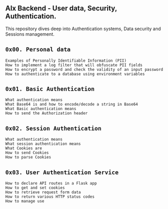 ## Alx Backend - User data, Security, Authentication.

This repository dives deep into Authentication systems, Data security and Sessions management.

## `0x00. Personal data`

    Examples of Personally Identifiable Information (PII)
    How to implement a log filter that will obfuscate PII fields
    How to encrypt a password and check the validity of an input password
    How to authenticate to a database using environment variables

## `0x01. Basic Authentication`

    What authentication means
    What Base64 is and how to encode/decode a string in Base64
    What Basic authentication means
    How to send the Authorization header

## `0x02. Session Authentication`

    What authentication means
    What session authentication means
    What Cookies are
    How to send Cookies
    How to parse Cookies

## `0x03. User Authentication Service`

    How to declare API routes in a Flask app
    How to get and set cookies
    How to retrieve request form data
    How to return various HTTP status codes
    How to manage use
